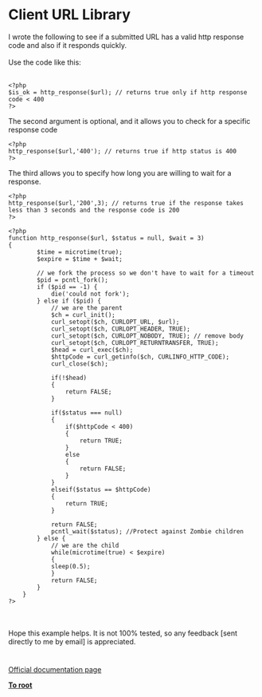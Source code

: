 # Client URL Library



I wrote the following to see if a submitted URL has a valid http response code and also if it responds quickly. <br><br>Use the code like this:<br><br>

```
<?php
$is_ok = http_response($url); // returns true only if http response code < 400
?>
```


The second argument is optional, and it allows you to check for  a specific response code



```
<?php
http_response($url,'400'); // returns true if http status is 400
?>
```


The third allows you to specify how long you are willing to wait for a response.



```
<?php
http_response($url,'200',3); // returns true if the response takes less than 3 seconds and the response code is 200
?>
```




```
<?php
function http_response($url, $status = null, $wait = 3)
{
        $time = microtime(true);
        $expire = $time + $wait;

        // we fork the process so we don't have to wait for a timeout
        $pid = pcntl_fork();
        if ($pid == -1) {
            die('could not fork');
        } else if ($pid) {
            // we are the parent
            $ch = curl_init();
            curl_setopt($ch, CURLOPT_URL, $url);
            curl_setopt($ch, CURLOPT_HEADER, TRUE);
            curl_setopt($ch, CURLOPT_NOBODY, TRUE); // remove body
            curl_setopt($ch, CURLOPT_RETURNTRANSFER, TRUE);
            $head = curl_exec($ch);
            $httpCode = curl_getinfo($ch, CURLINFO_HTTP_CODE);
            curl_close($ch);
            
            if(!$head)
            {
                return FALSE;
            }
            
            if($status === null)
            {
                if($httpCode < 400)
                {
                    return TRUE;
                }
                else
                {
                    return FALSE;
                }
            }
            elseif($status == $httpCode)
            {
                return TRUE;
            }
            
            return FALSE;
            pcntl_wait($status); //Protect against Zombie children
        } else {
            // we are the child
            while(microtime(true) < $expire)
            {
            sleep(0.5);
            }
            return FALSE;
        }
    }
?>
```
<br><br>Hope this example helps.  It is not 100% tested, so any feedback [sent directly to me by email] is appreciated.  

#

[Official documentation page](https://www.php.net/manual/en/book.curl.php)

**[To root](/README.md)**